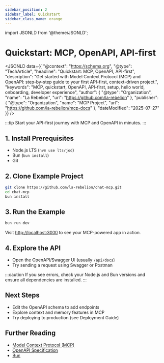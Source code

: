 ```yaml
---
sidebar_position: 2
sidebar_label: Quickstart
sidebar_class_name: orange
---
```

import JSONLD from '@theme/JSONLD';

# Quickstart: MCP, OpenAPI, API-first

<JSONLD data={{
  "@context": "https://schema.org",
  "@type": "TechArticle",
  "headline": "Quickstart: MCP, OpenAPI, API-first",
  "description": "Get started with Model Context Protocol (MCP) and OpenAPI: step-by-step guide to your first API-first, context-driven project.",
  "keywords": "MCP, quickstart, OpenAPI, API-first, setup, hello world, onboarding, developer experience",
  "author": {
    "@type": "Organization",
    "name": "La Rebelion",
    "url": "https://github.com/la-rebelion"
  },
  "publisher": {
    "@type": "Organization",
    "name": "MCP Project",
    "url": "https://github.com/la-rebelion/mcp-docs"
  },
  "dateModified": "2025-07-27"
}} />

:::tip
Start your API-first journey with MCP and OpenAPI in minutes.
:::

## 1. Install Prerequisites
- Node.js LTS (`nvm use lts/jod`)
- Bun (`bun install`)
- Git

## 2. Clone Example Project
```sh
git clone https://github.com/la-rebelion/chat-mcp.git
cd chat-mcp
bun install
```

## 3. Run the Example
```sh
bun run dev
```

Visit [http://localhost:3000](http://localhost:3000) to see your MCP-powered app in action.

## 4. Explore the API
- Open the OpenAPI/Swagger UI (usually `/api/docs`)
- Try sending a request using Swagger or Postman

:::caution
If you see errors, check your Node.js and Bun versions and ensure all dependencies are installed.
:::

## Next Steps
- Edit the OpenAPI schema to add endpoints
- Explore context and memory features in MCP
- Try deploying to production (see Deployment Guide)

## Further Reading
- [Model Context Protocol (MCP)](https://github.com/la-rebelion)
- [OpenAPI Specification](https://swagger.io/specification/)
- [Bun](https://bun.sh/)
